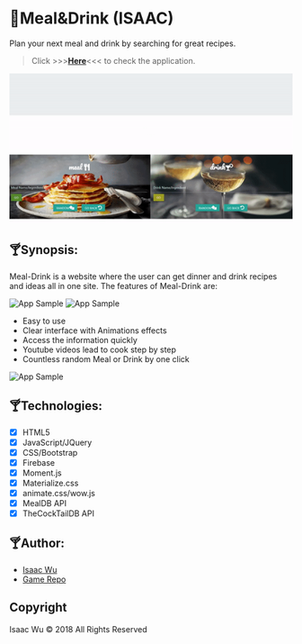 # :tropical_drink:Meal&Drink (ISAAC)
Plan your next meal and drink by searching for great recipes. 
> Click  >>>**[Here](https://squall2046.github.io/Meal-Drink/)**<<<  to check the application.

![App Sample](/assets/images/readme-home.gif)

## :cocktail:Synopsis:
Meal-Drink is a website where the user can get dinner and drink recipes and ideas all in one site. The features of Meal-Drink are: 

![App Sample](/assets/images/readme-search.gif)
![App Sample](/assets/images/readme-random.gif)

<ul>
<li>Easy to use</li>
<li>Clear interface with Animations effects</li>
<li>Access the information quickly</li>
<li>Youtube videos lead to cook step by step</li>
<li>Countless random Meal or Drink by one click</li>
</ul>

![App Sample](/assets/images/readme-drink-c.gif)


## :cocktail:Technologies:
- [x] HTML5
- [x] JavaScript/JQuery
- [x] CSS/Bootstrap
- [x] Firebase
- [x] Moment.js
- [x] Materialize.css
- [x] animate.css/wow.js
- [x] MealDB API
- [x] TheCockTailDB API

## :cocktail:Author:
* [Isaac Wu](https://github.com/squall2046)
* [Game Repo](https://github.com/squall2046/Meal-Drink)

## Copyright
Isaac Wu © 2018 All Rights Reserved

